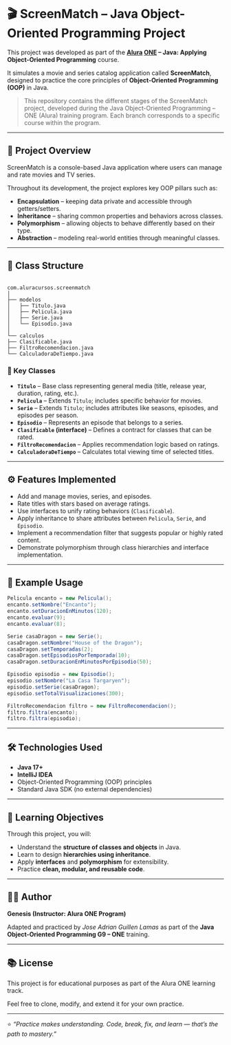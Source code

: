 # 🎬 ScreenMatch – Java Object-Oriented Programming Project

This project was developed as part of the **[Alura](https://www.aluracursos.com/) [ONE](https://www.oracle.com/mx/education/oracle-next-education/) – Java: Applying Object-Oriented Programming** course.  

It simulates a movie and series catalog application called **ScreenMatch**, designed to practice the core principles of **Object-Oriented Programming (OOP)** in Java.

> This repository contains the different stages of the ScreenMatch project, developed during the Java Object-Oriented Programming – ONE (Alura) training program.
> Each branch corresponds to a specific course within the program.

---

## 🧠 Project Overview

ScreenMatch is a console-based Java application where users can manage and rate movies and TV series.  

Throughout its development, the project explores key OOP pillars such as:

- **Encapsulation** – keeping data private and accessible through getters/setters.  
- **Inheritance** – sharing common properties and behaviors across classes.  
- **Polymorphism** – allowing objects to behave differently based on their type.  
- **Abstraction** – modeling real-world entities through meaningful classes.

---

## 🧩 Class Structure

```

com.aluracursos.screenmatch
│
├── modelos
│   ├── Titulo.java
│   ├── Pelicula.java
│   ├── Serie.java
│   └── Episodio.java
│
└── calculos
├── Clasificable.java
├── FiltroRecomendacion.java
└── CalculadoraDeTiempo.java

````

### 📄 Key Classes
- **`Titulo`** – Base class representing general media (title, release year, duration, rating, etc.).
- **`Pelicula`** – Extends `Titulo`; includes specific behavior for movies.
- **`Serie`** – Extends `Titulo`; includes attributes like seasons, episodes, and episodes per season.
- **`Episodio`** – Represents an episode that belongs to a series.
- **`Clasificable` (interface)** – Defines a contract for classes that can be rated.
- **`FiltroRecomendacion`** – Applies recommendation logic based on ratings.
- **`CalculadoraDeTiempo`** – Calculates total viewing time of selected titles.

---

## ⚙️ Features Implemented

- Add and manage movies, series, and episodes.
- Rate titles with stars based on average ratings.
- Use interfaces to unify rating behaviors (`Clasificable`).
- Apply inheritance to share attributes between `Pelicula`, `Serie`, and `Episodio`.
- Implement a recommendation filter that suggests popular or highly rated content.
- Demonstrate polymorphism through class hierarchies and interface implementation.

---

## 🧪 Example Usage

```java
Pelicula encanto = new Pelicula();
encanto.setNombre("Encanto");
encanto.setDuracionEnMinutos(120);
encanto.evaluar(9);
encanto.evaluar(8);

Serie casaDragon = new Serie();
casaDragon.setNombre("House of the Dragon");
casaDragon.setTemporadas(2);
casaDragon.setEpisodiosPorTemporada(10);
casaDragon.setDuracionEnMinutosPorEpisodio(50);

Episodio episodio = new Episodio();
episodio.setNombre("La Casa Targaryen");
episodio.setSerie(casaDragon);
episodio.setTotalVisualizaciones(300);

FiltroRecomendacion filtro = new FiltroRecomendacion();
filtro.filtra(encanto);
filtro.filtra(episodio);
````

---

## 🛠️ Technologies Used

* **Java 17+**
* **IntelliJ IDEA**
* Object-Oriented Programming (OOP) principles
* Standard Java SDK (no external dependencies)

---

## 🧾 Learning Objectives

Through this project, you will:

* Understand the **structure of classes and objects** in Java.
* Learn to design **hierarchies using inheritance**.
* Apply **interfaces** and **polymorphism** for extensibility.
* Practice **clean, modular, and reusable code**.

---

## 👩‍💻 Author

**Genesis (Instructor: Alura ONE Program)**

Adapted and practiced by *Jose Adrian Guillen Lamas* as part of the **Java Object-Oriented Programming G9 – ONE** training.

---

## 📚 License

This project is for educational purposes as part of the Alura ONE learning track.

Feel free to clone, modify, and extend it for your own practice.

---

⭐ *“Practice makes understanding. Code, break, fix, and learn — that’s the path to mastery.”*
